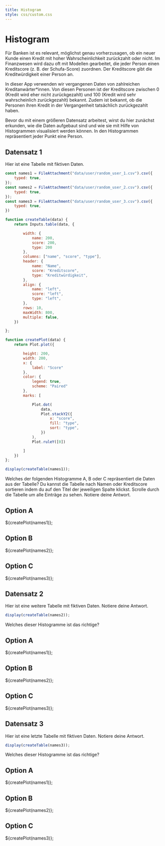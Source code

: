 ```yaml
---
title: Histogram
style: css/custom.css
---
```


# Histogram

Für Banken ist es relevant, möglichst genau vorherzusagen, ob ein neuer Kunde einen Kredit mit hoher Wahrscheinlichkeit zurückzahlt oder nicht. Im Finanzwesen wird dazu oft mit Modellen gearbeitet, die jeder Person einen Kreditscore (z. B. der Schufa-Score) zuordnen. Der Kreditscore gibt die Kreditwürdigkeit einer Person an. 

In dieser App verwenden wir vergangenen Daten von zahlreichen Kreditanwärter*innen. Von diesen Personen ist der Kreditscore zwischen 0 (Kredit wird eher nicht zurückgezahlt) und 100 (Kredit wird sehr wahrscheinlich zurückgezahlt) bekannt. Zudem ist bekannt, ob die Personen ihren Kredit in der Vergangenheit tatsächlich zurückgezahlt haben. 

Bevor du mit einem größeren Datensatz arbeitest, wirst du hier zunächst erkunden, wie die Daten aufgebaut sind und wie sie mit Hilfe von Histogrammen visualisiert werden können. In den Histogrammen repräsentiert jeder Punkt eine Person.

## Datensatz 1

Hier ist eine Tabelle mit fiktiven Daten. 

```js
const names1 = FileAttachment("data/user/random_user_1.csv").csv({
    typed: true,
});
const names2 = FileAttachment("data/user/random_user_2.csv").csv({
    typed: true,
});
const names3 = FileAttachment("data/user/random_user_3.csv").csv({
    typed: true,
})

function createTable(data) {
    return Inputs.table(data, {

        width: {
            name: 200,
            score: 200,
            type: 200
        },
        columns: ["name", "score", "type"],
        header: {
            name: "Name",
            score: "Kreditscore",
            type: "Kreditwürdigkeit",
        },
        align: {
            name: "left",
            score: "left",
            type: "left",
        },
        rows: 10,
        maxWidth: 800,
        multiple: false,
    })

};

function createPlot(data) {
    return Plot.plot({

        height: 200,
        width: 200,
        x: {
            label: "Score"
        },
        color: {
            legend: true,
            scheme: "Paired"
        },
        marks: [

            Plot.dot(
                data,
                Plot.stackY2({
                    x: "score",
                    fill: "type",
                    sort: "type",
                })
            ),
            Plot.ruleY([0])

        ]
    })
};
```

```js
display(createTable(names1));
```

<div class="tip" label="Aufgabe">
Welches der folgenden Histogramme A, B oder C repräsentiert die Daten aus der Tabelle? 
Du kannst die Tabelle nach Namen oder Kreditscore sortieren indem du auf den Titel der jeweiligen Spalte klickst. Scrolle durch die Tabelle um alle Einträge zu sehen.
Notiere deine Antwort. 
</div>

<div class="grid grid-cols-3">
  <div class="card" style="max-width: 200px; "><h2>Option A</h2>${createPlot(names1)}; </div>
  <div class="card" style="max-width: 200px; "><h2>Option B</h2>${createPlot(names2)}; </div>
  <div class="card" style="max-width: 200px; "><h2>Option C</h2>${createPlot(names3)}; </div>
</div>

## Datensatz 2

<div class="tip" label="Aufgabe">
Hier ist eine weitere Tabelle mit fiktiven Daten. Notiere deine Antwort. 
</div>

```js
display(createTable(names2));
```

Welches dieser Histogramme ist das richtige?

<div class="grid grid-cols-3">
  <div class="card" style="max-width: 200px; "><h2>Option A</h2>${createPlot(names1)}; </div>
  <div class="card" style="max-width: 200px; "><h2>Option B</h2>${createPlot(names2)}; </div>
  <div class="card" style="max-width: 200px; "><h2>Option C</h2>${createPlot(names3)}; </div>
</div>

## Datensatz 3

<div class="tip" label="Aufgabe">
Hier ist eine letzte Tabelle mit fiktiven Daten. Notiere deine Antwort. 
</div>

```js
display(createTable(names3));
```

Welches dieser Histogramme ist das richtige?
<div class="grid grid-cols-3">
  <div class="card" style="max-width: 200px; "><h2>Option A</h2>${createPlot(names1)}; </div>
  <div class="card" style="max-width: 200px; "><h2>Option B</h2>${createPlot(names2)}; </div>
  <div class="card" style="max-width: 200px; "><h2>Option C</h2>${createPlot(names3)}; </div>
</div>

